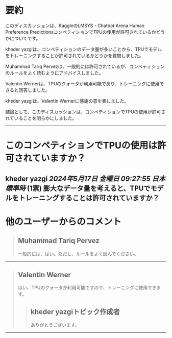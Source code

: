 # 要約 
このディスカッションは、KaggleのLMSYS - Chatbot Arena Human Preference PredictionsコンペティションでTPUの使用が許可されているかどうかについてです。

kheder yazgiは、コンペティションのデータ量が多いことから、TPUでモデルをトレーニングすることが許可されているかどうかを質問しました。

Muhammad Tariq Pervezは、一般的には許可されているが、コンペティションのルールをよく読むようにアドバイスしました。

Valentin Wernerは、TPUのクォータが利用可能であり、トレーニングに使用できると回答しました。

kheder yazgiは、Valentin Wernerに感謝の意を表しました。

結論として、このディスカッションは、コンペティションでTPUの使用が許可されていることを明らかにしました。


---
# このコンペティションでTPUの使用は許可されていますか？
**kheder yazgi** *2024年5月17日 金曜日 09:27:55 日本標準時* (1票)
膨大なデータ量を考えると、TPUでモデルをトレーニングすることは許可されていますか？
---
# 他のユーザーからのコメント
> ## Muhammad Tariq Pervez
> 
> 一般的には、はい。ただし、ルールをよく読んでください。
> 
> 
> 
---
> ## Valentin Werner
> 
> はい、TPUのクォータが利用可能ですので、トレーニングに使用できます。
> 
> 
> 
> > ## kheder yazgiトピック作成者
> > 
> > ありがとうございます。
> > 
> > 
> > 
---


